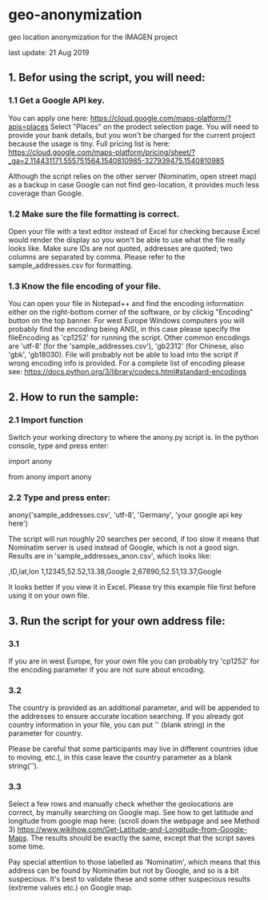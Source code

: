 # geo-anonymization
geo location anonymization for the IMAGEN project

last update: 21 Aug 2019


## 1. Befor using the script, you will need:

### 1.1 Get a Google API key. 
    
   You can apply one here: https://cloud.google.com/maps-platform/?apis=places
   Select "Places" on the prodect selection page. You will need to provide your bank details, but you won't be charged for the current project because the usage is tiny. Full pricing list is here: https://cloud.google.com/maps-platform/pricing/sheet/?_ga=2.114431171.555751564.1540810985-327939475.1540810985
    
   Although the script relies on the other server (Nominatim, open street map) as a backup in case Google can not find geo-location, it provides much less coverage than Google. 
  
### 1.2 Make sure the file formatting is correct. 
    
   Open your file with a text editor instead of Excel for checking because Excel would render the display so you won't be able to use what the file really looks like.
   Make sure IDs are not quoted, addresses are quoted; two columns are separated by comma. Please refer to the sample_addresses.csv for formatting.
    
### 1.3 Know the file encoding of your file. 
   
   You can open your file in Notepad++ and find the encoding information either on the right-bottom corner of the software, or by clickig "Encoding" button on the top banner.
   For west Europe Windows computers you will probably find the encoding being ANSI, in this case please specify the fileEncoding as 'cp1252' for running the script.
   Other common encodings are 'utf-8' (for the 'sample_addresses.csv'), 'gb2312' (for Chinese, also 'gbk', 'gb18030). File will probably not be able to load into the script if wrong encoding info is provided.
   For a complete list of encoding please see:
    https://docs.python.org/3/library/codecs.html#standard-encodings
    


## 2. How to run the sample:

### 2.1 Import function
  Switch your working directory to where the anony.py script is. In the python console, type and press enter:
  
  import anony
  
  from anony import anony

### 2.2 Type and press enter:
  anony('sample_addresses.csv', 'utf-8', 'Germany', 'your google api key here')
  
  The script will run roughly 20 searches per second, if too slow it means that Nominatim server is used instead of Google, which is not a good sign. Results are in 'sample_addresses_anon.csv', which looks like:
  
  ,ID,lat,lon
1,12345,52.52,13.38,Google
2,67890,52.51,13.37,Google

  It looks better if you view it in Excel. Please try this example file first before using it on your own file. 
  
## 3. Run the script for your own address file:

### 3.1 
If you are in west Europe, for your own file you can probably try 'cp1252' for the encoding parameter if you are not sure about encoding.
  
### 3.2
The country is provided as an additional parameter, and will be appended to the addresses to ensure accurate location searching. If you already got country information in your file, you can put '' (blank string) in the parameter for country.

Please be careful that some participants may live in different countries (due to moving, etc.), in this case leave the country parameter as a blank string('').

### 3.3 
Select a few rows and manually check whether the geolocations are correct, by manully searching on Google map. See how to get latitude and longitude from google map here: (scroll down the webpage and see Method 3) https://www.wikihow.com/Get-Latitude-and-Longitude-from-Google-Maps. The results should be exactly the same, except that the script saves some time.

Pay special attention to those labelled as 'Nominatim', which means that this address can be found by Nominatim but not by Google, and so is a bit suspecious. It's best to validate these and some other suspecious results (extreme values etc.) on Google map.

  
  
  
  
